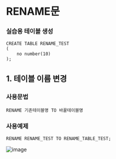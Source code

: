 # RENAME문

### 실습용 테이블 생성

```
CREATE TABLE RENAME_TEST
(
    no number(10)
);
```

## 1. 테이블 이름 변경

### 사용문법

```
RENAME 기존테이블명 TO 바꿀테이블명
```

### 사용예제

```
RENAME RENAME_TEST TO RENAME_TABLE_TEST;
```

![image](https://user-images.githubusercontent.com/42727909/49849878-c86f2000-fe1e-11e8-8d7d-00e1b6c065e4.png)

